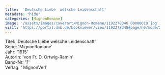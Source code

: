 ```yaml
---
title:  'Deutsche Liebe  welsche Leidenschaft'
metadate: "hide"
categories: [MignonRomane]
image: '/assets/images/coverart/Mignon-Romane/1192278348_00000010.jpg'
visit: 'https://portal.dnb.de/bookviewer/view/1192278348#page/n0/mode/2up'
---
```

Titel: 'Deutsche Liebe  welsche Leidenschaft' <br>
Serie: 'MignonRomane' <br>
Jahr: '1915' <br>
AutorIn: 'von Fr. D. Ortwig-Ramin' <br>
Band-Nr: '?' <br>
Verlag: ' MignonVerl'